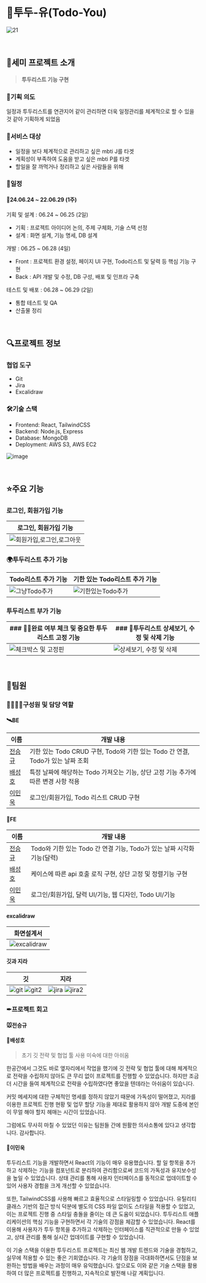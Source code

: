 # 📅투두-유(Todo-You)

![21](https://github.com/jsgjsg/kitri-todo2-project-react/assets/128575030/e25ff972-77e7-43e9-b393-bf6654b47868)


<br>

## 🚀세미 프로젝트 소개

>  #### 투두리스트 기능 구현

### 🤔기획 의도

일정과 투두리스트를 연관지어 같이 관리하면 더욱 일정관리를 체계적으로 할 수 있을 것 같아 기획하게 되었음

### 🎯서비스 대상

- 일정을 보다 체계적으로 관리하고 싶은 mbti J를 타겟
- 계획성이 부족하여 도움을 받고 싶은 mbti P를 타겟
- 할일을 잘 까먹거나 정리하고 싶은 사람들을 위해

### 📅일정

#### 📌24.06.24 ~ 22.06.29 (1주)
기획 및 설계 : 06.24 ~ 06.25 (2일)
- 기획 : 프로젝트 아이디어 논의, 주제 구체화, 기술 스택 선정
- 설계 : 화면 설계, 기능 명세, DB 설계

개발 : 06.25 ~ 06.28 (4일)
- Front : 프로젝트 환경 설정, 페이지 UI 구현, Todo리스트 및 달력 등 핵심 기능 구현
- Back : API 개발 및 수정, DB 구성, 배포 및 인프라 구축

테스트 및 배포 : 06.28 ~ 06.29 (2일)
- 통합 테스트 및 QA
- 산출물 정리

<br>

## 🔍프로젝트 정보

### 협업 도구
- Git
- Jira
- Excalidraw

### 🛠기술 스택
- Frontend: React, TailwindCSS
- Backend: Node.js, Express
- Database: MongoDB
- Deployment: AWS S3, AWS EC2

![image](https://github.com/jsgjsg/kitri-todo2-project-react/assets/128575030/cf9cd165-7feb-4b89-a65b-2dfab76594cb)

<br>

## ⭐주요 기능

### 로그인, 회원가입 기능

| 로그인, 회원가입 기능 | 
| --------------------- |
| ![회원가입,로그인,로그아웃](https://github.com/jsgjsg/kitri-todo2-project-react/assets/110209803/10400707-d0f5-4e0c-bc92-7ad194016e15) |

### 🌍투두리스트 추가 기능

| Todo리스트 추가 기능 | 기한 있는 Todo리스트 추가 기능 |
| ---------- | ------------------------------------------------------------ |
| ![그냥Todo추가](https://github.com/jsgjsg/kitri-todo2-project-react/assets/110209803/208b1344-26d6-44be-9de7-4696aea189f0) | ![기한있는Todo추가](https://github.com/jsgjsg/kitri-todo2-project-react/assets/110209803/b37898d8-3b51-4ab9-a32a-1e91916c2681) |

### 투두리스트 부가 기능

| ### 👨‍🏫완료 여부 체크 및 중요한 투두리스트 고정 기능 | ### 📸투두리스트 상세보기, 수정 및 삭제 기능 |
| ------------------------------------------------ | - |
| ![체크박스 및 고정핀](https://github.com/jsgjsg/kitri-todo2-project-react/assets/110209803/b0c7bc51-1b21-40c7-83b2-0b9c312d5422) | ![상세보기, 수정 및 삭제](https://github.com/jsgjsg/kitri-todo2-project-react/assets/110209803/85d550f2-4c41-470b-a743-7ed3f42fc451) |

<br>

## 🤝팀원

### 🙋‍♂️🙋‍♀️구성원 및 담당 역할

#### 🛰BE

| 이름       | 개발 내용                                                    |
| ---------- | ------------------------------------------------------------ |
| [전승규]() | 기한 있는 Todo CRUD 구현, Todo와 기한 있는 Todo 간 연결, Todo가 있는 날짜 조회 |
| [배성호]() | 특정 날짜에 해당하는 Todo 가져오는 기능, 상단 고정 기능 추가에 따른 변경 사항 적용 |
| [이민욱]() | 로그인/회원가입, Todo 리스트 CRUD 구현 |

#### 🌈FE

| 이름       | 개발 내용                                                    |
| ---------- | ------------------------------------------------------------ |
| [전승규]() | Todo와 기한 있는 Todo 간 연결 기능, Todo가 있는 날짜 시각화 기능(달력) |
| [배성호]() | 케이스에 따른 api 호출 로직 구현, 상단 고정 및 정렬기능 구현 |
| [이민욱]() | 로그인/회원가입, 달력 UI/기능, 웹 디자인, Todo UI/기능 |


#### excalidraw
|화면설계서|
|-|
| ![excalidraw](https://github.com/jsgjsg/kitri-todo2-project-react/assets/128575030/704693f6-0561-4300-bc72-20a1a88a62ce)|


#### 깃과 지라
| 깃                                                                                                                |지라|
|------------------------------------------------------------------------------------------------------------------|---|
|  ![git](https://github.com/jsgjsg/kitri-todo2-project-react/assets/128575030/557968db-71ee-4c28-9dbe-9ff23d1d3a7b) ![git2](https://github.com/jsgjsg/kitri-todo2-project-react/assets/128575030/8dc35aae-4d6b-4c0b-a30d-3cb95f423f33)| ![jira](https://github.com/jsgjsg/kitri-todo2-project-react/assets/128575030/fd500904-15ca-4c54-8f6d-8da7e80d281d) ![jira2](https://github.com/jsgjsg/kitri-todo2-project-react/assets/128575030/f939fe5b-7914-4955-afb7-ba667091363f) |




### ✒프로젝트 회고

#### 🐭전승규


#### 🐸배성호 

> 초기 깃 전략 및 협업 툴 사용 미숙에 대한 아쉬움

한공간에서 그것도 바로 옆자리에서 작업을 했기에 깃 전략 및 협업 툴에 대해 체계적으로 전략을 수립하지 않아도 큰 무리 없이 프로젝트를 진행할 수 있었습니다.
하지만 조금 더 시간을 들여 체계적으로 전략을 수립하였다면 좋았을 텐데라는 아쉬움이 있습니다.

커밋 메세지에 대한 구체적인 명세를 정하지 않았기 때문에 가독성이 떨어졌고, 지라를 이용한 프로젝트 진행 현황 및 업무 할당 기능을 제대로 활용하지 않아 개발 도중에 본인이 무얼 해야 할지 헤매는 시간이 있었습니다. 

그럼에도 무사히 마칠 수 있었던 이유는 팀원들 간에 원활한 의사소통에 있다고 생각합니다.
감사합니다.




#### 🐹이민욱
투두리스트 기능을 개발하면서 React의 기능이 매우 유용했습니다. 할 일 항목을 추가하고 삭제하는 기능을 컴포넌트로 분리하여 관리함으로써 코드의 가독성과 유지보수성을 높일 수 있었습니다. 상태 관리를 통해 사용자 인터페이스를 동적으로 업데이트할 수 있어 사용자 경험을 크게 개선할 수 있었습니다. 

또한, TailwindCSS를 사용해 빠르고 효율적으로 스타일링할 수 있었습니다. 유틸리티 클래스 기반의 접근 방식 덕분에 별도의 CSS 파일 없이도 스타일을 적용할 수 있었고, 이는 프로젝트 진행 중 스타일 충돌을 줄이는 데 큰 도움이 되었습니다.
투두리스트 애플리케이션의 핵심 기능을 구현하면서 각 기술의 강점을 체감할 수 있었습니다. React를 이용해 사용자가 투두 항목을 추가하고 삭제하는 인터페이스를 직관적으로 만들 수 있었고, 상태 관리를 통해 실시간 업데이트를 구현할 수 있었습니다.

이 기술 스택을 이용한 투두리스트 프로젝트는 최신 웹 개발 트렌드와 기술을 경험하고, 실무에 적용할 수 있는 좋은 기회였습니다. 각 기술의 장점을 극대화하면서도 단점을 보완하는 방법을 배우는 과정이 매우 유익했습니다. 앞으로도 이와 같은 기술 스택을 활용하여 더 많은 프로젝트를 진행하고, 지속적으로 발전해 나갈 계획입니다.

